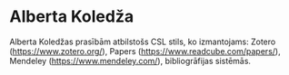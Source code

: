 # Alberta Koledža

Alberta Koledžas prasībām atbilstošs CSL stils, ko izmantojams:
Zotero (https://www.zotero.org/),
Papers (https://www.readcube.com/papers/),
Mendeley (https://www.mendeley.com/),
bibliogrāfijas sistēmās.
